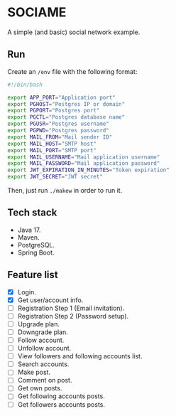 # SOCIAME

A simple (and basic) social network example.

## Run

Create an `/env` file with the following format:

```bash
#!/bin/bash

export APP_PORT="Application port"
export PGHOST="Postgres IP or domain"
export PGPORT="Postgres port"
export PGCTL="Postgres database name"
export PGUSR="Postgres username"
export PGPWD="Postgres password"
export MAIL_FROM="Mail sender ID"
export MAIL_HOST="SMTP host"
export MAIL_PORT="SMTP port"
export MAIL_USERNAME="Mail application username"
export MAIL_PASSWORD="Mail application password"
export JWT_EXPIRATION_IN_MINUTES="Token expiration"
export JWT_SECRET="JWT secret"
```

Then, just run `./makew` in order to run it.

## Tech stack

- Java 17.
- Maven.
- PostgreSQL.
- Spring Boot.

## Feature list

- [X] Login.
- [X] Get user/account info.
- [ ] Registration Step 1 (Email invitation).
- [ ] Registration Step 2 (Password setup).
- [ ] Upgrade plan.
- [ ] Downgrade plan.
- [ ] Follow account.
- [ ] Unfollow account.
- [ ] View followers and following accounts list.
- [ ] Search accounts.
- [ ] Make post.
- [ ] Comment on post.
- [ ] Get own posts.
- [ ] Get following accounts posts.
- [ ] Get followers accounts posts.